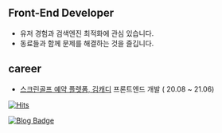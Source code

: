 ## Front-End Developer

- 유저 경험과 검색엔진 최적화에 관심 있습니다.
- 동료들과 함께 문제를 해결하는 것을 즐깁니다.


	
	

## career


- [스크린골프 예약 플렛폼, 김캐디](https://kimcaddie.com) 프론트엔드 개발  ( 20.08 ~ 21.06)



[![Hits](https://hits.seeyoufarm.com/api/count/incr/badge.svg?url=https%3A%2F%2Fgithub.com%2Fkimhecan%2Fkimhecan&count_bg=%2379C83D&title_bg=%23555555&icon=&icon_color=%23E7E7E7&title=hits&edge_flat=false)](https://hits.seeyoufarm.com)


 [![Blog Badge](https://img.shields.io/badge/-blog-%2303C75A)](https://blog.naver.com/kimhecan)
